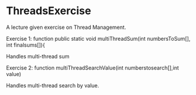 # ThreadsExercise
A lecture given exercise on Thread Management.

Exercise 1: 
function  public static void multiThreadSum(int numbersToSum[], int finalsums[]){

Handles multi-thread sum 

Exercise 2: function multiThreadSearchValue(int numberstosearch[],int value)

Handles multi-thread search by value.
